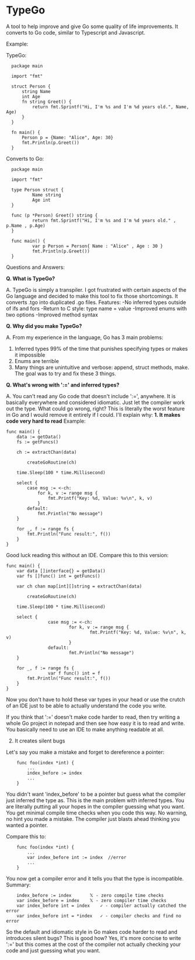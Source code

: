 # TypeGo

A tool to help improve and give Go some quality of life improvements.
It converts to Go code, similar to Typescript and Javascript.

Example:

TypeGo:
```
  package main

  import "fmt"
  
  struct Person {
      string Name
      int Age
      fn string Greet() {
          return fmt.Sprintf("Hi, I'm %s and I'm %d years old.", Name, Age)
      }
  }
    
  fn main() {
      Person p = {Name: "Alice", Age: 30}
      fmt.Println(p.Greet())
  }
```

Converts to Go:

```
  package main
  
  import "fmt"
  
  type Person struct {
          Name string
          Age int
  }
  
  func (p *Person) Greet() string {
          return fmt.Sprintf("Hi, I'm %s and I'm %d years old." , p.Name , p.Age)
  }
  
  func main() {
          var p Person = Person{ Name : "Alice" , Age : 30 }
          fmt.Println(p.Greet())
  }
```

Questions and Answers:

**Q. What is TypeGo?**

  A. TypeGo is simply a transpiler. I got frustrated with certain aspects of the Go language and decided to make this tool to fix those shortcomings.
  It converts .tgo into duplicated .go files.
  Features:
  -No inferred types outside of ifs and fors
  -Return to C style: type name = value
  -Improved enums with two options
  -Improved method syntax

**Q. Why did you make TypeGo?**

  A. From my experience in the language, Go has 3 main problems:
  1. Inferred types 99% of the time that punishes specifying types or makes it impossible
  2. Enums are terrible
  3. Many things are unintuitive and verbose: append, struct methods, make.
  The goal was to try and fix these 3 things.

**Q. What's wrong with ':=' and inferred types?**

A. You can't read any Go code that doesn't include ':=', anywhere. It is basically everywhere and considered idiomatic.
Just let the compiler work out the type. What could go wrong, right?
This is literally the worst feature in Go and I would remove it entirely if I could. I'll explain why:
**1. It makes code very hard to read**
Example:

```
func main() {
	data := getData()
	fs := getFuncs()

	ch := extractChan(data)

        createGoRoutine(ch)

	time.Sleep(100 * time.Millisecond)

	select {
		case msg := <-ch:
			for k, v := range msg {
				fmt.Printf("Key: %d, Value: %v\n", k, v)
			}
		default:
			fmt.Println("No message")
	}

	for _, f := range fs {
		fmt.Println("Func result:", f())
	}
}

```

Good luck reading this without an IDE. Compare this to this version:

```
func main() {
	var data []interface{} = getData()
	var fs []func() int = getFuncs()

	var ch chan map[int][]string = extractChan(data)

        createGoRoutine(ch)

	time.Sleep(100 * time.Millisecond)

	select {
                case msg := <-ch:
                        for k, v := range msg {
                                fmt.Printf("Key: %d, Value: %v\n", k, v)
                        }
                default:
                        fmt.Println("No message")
	}

	for _, f := range fs {
                var f func() int = f
		fmt.Println("Func result:", f())
	}
}

```

Now you don't have to hold these var types in your head or use the crutch of an IDE just to be able to actually understand the code you write.

If you think that ':=' doesn't make code harder to read, then try writing a whole Go project in notepad and then see how easy it is to read and write.
You basically need to use an IDE to make anything readable at all.

2. It creates silent bugs

Let's say you make a mistake and forget to dereference a pointer:

```
	func foo(index *int) {
		...
		index_before := index
		...
	}
```

You didn't want 'index_before' to be a pointer but guess what the compiler just inferred the type as.
This is the main problem with inferred types. You are literally putting all your hopes in the compiler guessing what you want.
You get minimal compile time checks when you code this way. No warning, no hint you made a mistake. The compiler just blasts ahead thinking you wanted a pointer.

Compare this to:

```
	func foo(index *int) {
		...
		var index_before int := index  //error
		...
	}
```

You now get a compiler error and it tells you that the type is incompatible.
Summary:

```
	index_before := index   	𝕏 - zero compile time checks
	var index_before = index 	𝕏 - zero compiler time checks
	var index_before int = index	✓ - compiler actually catched the error
	var index_before int = *index	✓ - compiler checks and find no error

```

So the default and idiomatic style in Go makes code harder to read and introduces silent bugs? This is good how?
Yes, it's more concise to write ':=' but this comes at the cost of the compiler not actually checking your code and just guessing what you want.



